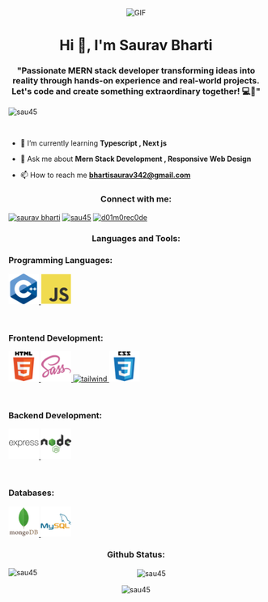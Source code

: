<div align="center">
<div align="center">
  <img src="https://user-images.githubusercontent.com/74038190/212749171-b84692a8-2b04-4e3b-93ca-ac14705da224.gif" alt="GIF" width="400" height="400">
</div>
</div>
<h1 align="center">Hi 👋, I'm Saurav Bharti</h1>
<h3 align="center">"Passionate MERN stack developer transforming ideas into reality through hands-on experience and real-world projects. Let's code and create something extraordinary together! 💻🚀"</h3>

<p align="left"> <img src="https://komarev.com/ghpvc/?username=sau45&label=Profile%20views&color=0e75b6&style=flat" alt="sau45" /> </p>

<p align="left"> <a href="https://twitter.com/" target="blank"><img src="https://img.shields.io/twitter/follow/?logo=twitter&style=for-the-badge" alt="" /></a> </p>

- 🌱 I’m currently learning **Typescript , Next js**

- 💬 Ask me about **Mern Stack Development , Responsive Web Design**

- 📫 How to reach me **bhartisaurav342@gmail.com**

<h3 align="center">Connect with me:</h3>
<p align="left">
<a href="www.linkedin.com/in/saurav-bharti-28252b201" target="blank"><img align="center" src="https://raw.githubusercontent.com/rahuldkjain/github-profile-readme-generator/master/src/images/icons/Social/linked-in-alt.svg" alt="saurav bharti" height="60" width="60" /></a>
<a href="https://www.leetcode.com/sau45" target="blank"><img align="center" src="https://raw.githubusercontent.com/rahuldkjain/github-profile-readme-generator/master/src/images/icons/Social/leet-code.svg" alt="sau45" height="60" width="60" /></a>
<a href="https://auth.geeksforgeeks.org/user/d01m0rec0de" target="blank"><img align="center" src="https://raw.githubusercontent.com/rahuldkjain/github-profile-readme-generator/master/src/images/icons/Social/geeks-for-geeks.svg" alt="d01m0rec0de" height="60" width="60" /></a>
</p>

<h3 align="center">Languages and Tools:</h3>
 <h3 align="left">Programming Languages:</h3>
<p align="left"> 
  <a href="https://www.w3schools.com/cpp/" target="_blank" rel="noreferrer"> 
    <img src="https://raw.githubusercontent.com/devicons/devicon/master/icons/cplusplus/cplusplus-original.svg" alt="cplusplus" height="60" width="60"/> 
  </a>
  <a href="https://developer.mozilla.org/en-US/docs/Web/JavaScript" target="_blank" rel="noreferrer"> 
    <img src="https://raw.githubusercontent.com/devicons/devicon/master/icons/javascript/javascript-original.svg" alt="javascript" height="60" width="60"/> 
  </a>
</p>
<br>
<h3 align="left">Frontend Development:</h3>
<p align="left"> 
  <a href="https://www.w3.org/html/" target="_blank" rel="noreferrer"> 
    <img src="https://raw.githubusercontent.com/devicons/devicon/master/icons/html5/html5-original-wordmark.svg" alt="html5" height="60" width="60"/> 
  </a>
  <a href="https://sass-lang.com" target="_blank" rel="noreferrer"> 
    <img src="https://raw.githubusercontent.com/devicons/devicon/master/icons/sass/sass-original.svg" alt="sass" height="60" width="60"/> 
  </a>
  <a href="https://tailwindcss.com/" target="_blank" rel="noreferrer"> 
    <img src="https://www.vectorlogo.zone/logos/tailwindcss/tailwindcss-icon.svg" alt="tailwind" height="60" width="60"/> 
  </a>
  <a href="https://www.w3schools.com/css/" target="_blank" rel="noreferrer" "> 
    <img src="https://raw.githubusercontent.com/devicons/devicon/master/icons/css3/css3-original-wordmark.svg" alt="css3" height="60" width="60"/> 
  </a>
  <!-- Add more frontend tools as needed -->
</p>
<br>
<h3 align="left">Backend Development:</h3>
<p align="left"> 
  <a href="https://expressjs.com" target="_blank" rel="noreferrer"> 
    <img src="https://raw.githubusercontent.com/devicons/devicon/master/icons/express/express-original-wordmark.svg" alt="express" height="60" width="60"/> 
  </a>
  <a href="https://nodejs.org" target="_blank" rel="noreferrer"> 
    <img src="https://raw.githubusercontent.com/devicons/devicon/master/icons/nodejs/nodejs-original-wordmark.svg" alt="nodejs" height="60" width="60"/> 
  </a>
  <!-- Add more backend tools as needed -->
</p>
<br>
<h3 align="left">Databases:</h3>
<p align="left"> 
  <a href="https://www.mongodb.com/" target="_blank" rel="noreferrer"> 
    <img src="https://raw.githubusercontent.com/devicons/devicon/master/icons/mongodb/mongodb-original-wordmark.svg" alt="mongodb" height="60" width="60"/> 
  </a>
  <a href="https://www.mysql.com/" target="_blank" rel="noreferrer"> 
    <img src="https://raw.githubusercontent.com/devicons/devicon/master/icons/mysql/mysql-original-wordmark.svg" alt="mysql" height="60" width="60"/> 
  </a>
  <!-- Add more database tools as needed -->
</p>

<div align="center">
  <h3 align="center">Github Status:</h3>
  <p><img align="left" src="https://github-readme-stats.vercel.app/api/top-langs?username=sau45&show_icons=true&locale=en&layout=compact" alt="sau45" /></p>

<p>&nbsp;<img align="center" src="https://github-readme-stats.vercel.app/api?username=sau45&show_icons=true&locale=en" alt="sau45" /></p>

<p><img align="center" src="https://github-readme-streak-stats.herokuapp.com/?user=sau45&" alt="sau45" /></p>
</div>

